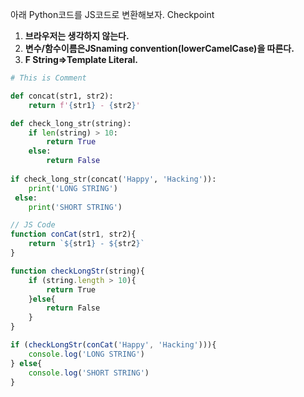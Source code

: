 아래 Python코드를 JS코드로 변환해보자. Checkpoint

1. **브라우저는 생각하지 않는다.** 
2.  **변수/함수이름은JSnaming convention(lowerCamelCase)을 따른다.**
3. **F String=>Template Literal.**

```python
# This is Comment

def concat(str1, str2):
    return f'{str1} - {str2}'

def check_long_str(string):
    if len(string) > 10:
        return True
    else:
        return False
 
if check_long_str(concat('Happy', 'Hacking')):
    print('LONG STRING')
 else:
    print('SHORT STRING')
```

```js
// JS Code
function conCat(str1, str2){
    return `${str1} - ${str2}`
}

function checkLongStr(string){
    if (string.length > 10){
        return True
    }else{
        return False
    }
}

if (checkLongStr(conCat('Happy', 'Hacking'))){
    console.log('LONG STRING')
} else{
	console.log('SHORT STRING')
}
```

